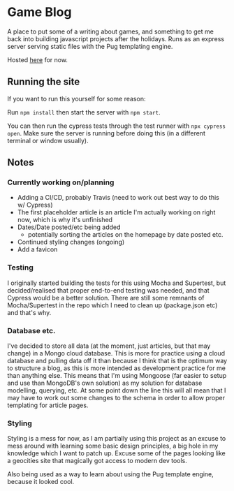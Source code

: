 # Game Blog

A place to put some of a writing about games, and something to get me back into building javascript projects after the holidays. Runs as an express server serving static files with the Pug templating engine.

Hosted [here](https://game-blog-1312.herokuapp.com/) for now.

## Running the site

If you want to run this yourself for some reason:

Run `npm install` then start the server with `npm start`.

You can then run the cypress tests through the test runner with `npx cypress open`. Make sure the server is running before doing this (in a different terminal or window usually).

## Notes

### Currently working on/planning

- Adding a CI/CD, probably Travis (need to work out best way to do this w/ Cypress)
- The first placeholder article is an article I'm actually working on right now, which is why it's unfinished
- Dates/Date posted/etc being added
	- potentially sorting the articles on the homepage by date posted etc.
- Continued styling changes (ongoing)
- Add a favicon

### Testing

I originally started building the tests for this using Mocha and Supertest, but decided/realised that proper end-to-end testing was needed, and that Cypress would be a better solution. There are still some remnants of Mocha/Supertest in the repo which I need to clean up (package.json etc) and that's why.

### Database etc.

I've decided to store all data (at the moment, just articles, but that may change) in a Mongo cloud database. This is more for practice using a cloud database and pulling data off it than because I think that is the optimum way to structure a blog, as this is more intended as development practice for me than anything else. This means that I'm using Mongoose (far easier to setup and use than MongoDB's own solution) as my solution for database modelling, querying, etc. At some point down the line this will all mean that I may have to work out some changes to the schema in order to allow proper templating for article pages.

### Styling

Styling is a mess for now, as I am partially using this project as an excuse to mess around with learning some basic design principles, a big hole in my knowledge which I want to patch up. Excuse some of the pages looking like a geocities site that magically got access to modern dev tools.

Also being used as a way to learn about using the Pug template engine, because it looked cool.
